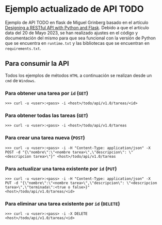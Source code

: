 # Ejemplo actualizado de API TODO

Ejemplo de API TODO en flask de Miguel Grinberg basado en el artículo
[Designing a RESTful API with Python and Flask](
https://blog.miguelgrinberg.com/post/designing-a-restful-api-with-python-and-flask). Debido a que el artículo
data del 20 de Mayo 2023, se han realizado ajustes en el código y
documentación del mismo para que sea funcional con la versión de Python
que se encuentra en `runtime.txt` y las bibliotecas que se encuentran en
`requirements.txt`.

## Para consumir la API

Todos los ejemplos de métodos `HTML` a continuación se realizan desde un
`cmd` de `Windows`.

### Para obtener una tarea por `id` (`GET`)

`>>> curl -u <user>:<pass> -i <host>/todo/api/v1.0/tareas/<id>`

### Para obtener todas las tareas (`GET`)

`>>> curl -u <user>:<pass> -i <host>/todo/api/v1.0/tareas`

### Para crear una tarea nueva (`POST`)

`>>> curl -u <user>:<pass> -i -H "Content-Type: application/json"
-X POST -d "{\"nombre\":\"<nombre tarea>\",\"descripcion\":
\"<descripcion tarea>\"}" <host>/todo/api/v1.0/tareas`

### Para actualizar una tarea existente por `id` (`PUT`)

`>>> curl -u <user>:<pass> -i -H "Content-Type: application/json" -X PUT
-d "{\"nombre\":\"<nombre tarea>\",\"descripcion\":
\"<descripcion tarea>\",\"terminada\":<true o false>}"
<host>/todo/api/v1.0/tareas/<id>`

### Para eliminar una tarea existente por `id` (`DELETE`)

`>>> curl -u <user>:<pass> -i -X DELETE <host>/todo/api/v1.0/tareas/<id>`


